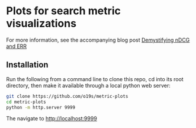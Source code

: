 # Plots for search metric visualizations

For more information, see the accompanying blog post [Demystifying nDCG and ERR](https://opensourceconnections.com/blog/2019/12/09/demystifying-ndcg-and-err/)

## Installation

Run the following from a command line to clone this repo, cd into its root directory, then make it available through a local python web server:

```bash
git clone https://github.com/o19s/metric-plots
cd metric-plots
python -m http.server 9999
```

The navigate to [http://localhost:9999](http://localhost:9999)